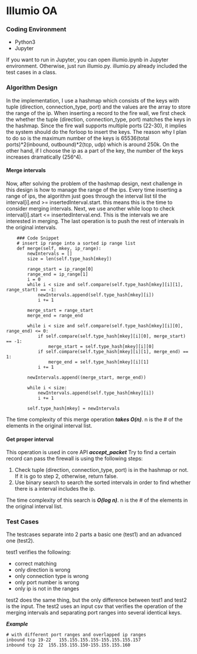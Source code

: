# Illumio OA

### Coding Environment
- Python3
- Jupyter
 

If you want to run in Jupyter, you can open illumio.ipynb in Jupyter environment.
Otherwise, just run illumio.py. illumio.py already included the test cases in a class.

### Algorithm Design
In the implementation, I use a hashmap which consists of the keys with tuple (direction, connection_type, port) and the values are the array to store the range of the ip.
When inserting a record to the fire wall, we first check the whether the tuple (direction, connection_type, port) matches the keys in the hashmap. Since the fire wall supports multiple ports (22-30), it implies the system should do the forloop to insert the keys. The reason why I plan to do so is the maximum number of the keys is 65536(total ports)*2(inbound, outbound)*2(tcp, udp) which is around 250k. On the other hand, if I choose the ip as a part of the key, the number of the keys increases dramatically (256^4).

#### Merge intervals
Now, after solving the problem of the hashmap design, next challenge in this design is how to manage the range of the ips. Every time inserting a range of ips, the algorithm just goes through the interval list til the interval[i].end >= insertedInterval.start. this means this is the time to consider merging intervals. Next, we use another while loop to check interval[i].start <= insertedInterval.end. This is the intervals we are interested in merging.
The last operation is to push the rest of intervals in the original intervals.
```
    ### Code Snippet
    # insert ip range into a sorted ip range list
    def merge(self, mkey, ip_range):
        newIntervals = []
        size = len(self.type_hash[mkey])
        
        range_start = ip_range[0]
        range_end = ip_range[1]
        i = 0
        while i < size and self.compare(self.type_hash[mkey][i][1], range_start) == -1:
            newIntervals.append(self.type_hash[mkey][i])
            i += 1
        
        merge_start = range_start
        merge_end = range_end
        
        while i < size and self.compare(self.type_hash[mkey][i][0], range_end) <= 0:
            if self.compare(self.type_hash[mkey][i][0], merge_start) == -1:
                merge_start = self.type_hash[mkey][i][0]
            if self.compare(self.type_hash[mkey][i][1], merge_end) == 1:
                merge_end = self.type_hash[mkey][i][1]
            i += 1
        
        newIntervals.append((merge_start, merge_end))
        
        while i < size:
            newIntervals.append(self.type_hash[mkey][i])
            i += 1
        
        self.type_hash[mkey] = newIntervals
```
The time complexity of this merge operation ***takes O(n)***.
n is the # of the elements in the original interval list.

#### Get proper interval
This operation is used in core API ***accept_packet***
Try to find a certain record can pass the firewall is using the following steps:
1. Check tuple (direction, connection_type, port) is in the hashmap or not. If it is go to step 2, otherwise, return false.
2. Use binary search to search the sorted intervals in order to find whether there is a interval includes the ip.

The time complexity of this search is ***O(log n)***.
n is the # of the elements in the original interval list.

### Test Cases
The testcases separate into 2 parts a basic one (test1) and an advanced one (test2).

test1 verifies the following:
- correct matching
- only direction is wrong
- only connection type is wrong
- only port number is wrong
- only ip is not in the ranges

test2 does the same thing, but the only difference between test1 and test2 is the input.
The test2 uses an input csv that verifies the operation of the merging intervals and separating port ranges into several identical keys.

***Example***
```
# with different port ranges and overlapped ip ranges
inbound	tcp	19-22	155.155.155.155-155.155.155.157
inbound	tcp	22	155.155.155.150-155.155.155.160
```

